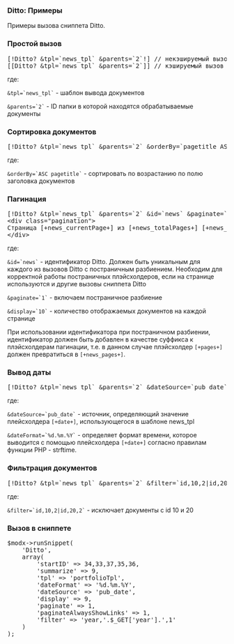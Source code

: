 
<meta http-equiv="Content-Type" content="text/html; charset=utf-8">
<h3>Ditto: Примеры </h3> 
Примеры вызова сниппета Ditto.	
<br>
<h3 class="sub-header text-bold">Простой вызов</h3>
<pre class="brush: html;">[!Ditto? &tpl=`news_tpl` &parents=`2`!] // некэшируемый вызов
[[Ditto? &tpl=`news_tpl` &parents=`2`]] // кэшируемый вызов</pre>
<p>где:</p>
<p><code>&tpl=`news_tpl`</code> - шаблон вывода документов</p>
<p><code>&parents=`2`</code> - ID папки в которой находятся обрабатываемые документы</p>

<h3 class="sub-header text-bold">Сортировка документов</h3>
<pre class="brush: html;">[!Ditto? &tpl=`news_tpl` &parents=`2` &orderBy=`pagetitle ASC`!]</pre>
<p>где:</p>
<p><code>&orderBy=`ASC pagetitle`</code> - сортировать по возрастанию по полю заголовка документов</p>

<h3 class="sub-header text-bold">Пагинация</h3>
<pre class="brush: html;">[!Ditto? &tpl=`news_tpl` &parents=`2` &id=`news` &paginate=`1` &display=`10`!]
&lt;div class="pagination"&gt;
Страница [+news_currentPage+] из [+news_totalPages+] [+news_previous+][+news_pages+][+news_next+]
&lt;/div&gt; </pre>
<p>где:</p>
<p><code>&id=`news`</code> - идентификатор Ditto. Должен быть уникальным для каждого из вызовов Ditto с постраничным разбиением. Необходим для корректной работы постраничных плэйсхолдеров, если на странице используются и другие вызовы сниппета Ditto</p>
<p><code>&paginate=`1`</code> - включаем постраничное разбиение</p>
<p><code>&display=`10`</code> - количество отображаемых документов на каждой странице</p>
<p>При использовании идентификатора при постраничном разбиении, идентификатор должен быть добавлен в качестве суффикса к плэйсхолдерам пагинации, т.е. в данном случае плэйсхолдер <code>[+pages+]</code> должен превратиться в <code>[+news_pages+]</code>.</p>

<h3 class="sub-header text-bold">Вывод даты</h3>
<pre class="brush: html;">[!Ditto? &tpl=`news_tpl` &parents=`2` &dateSource=`pub_date` &dateFormat=`%d.%m.%Y`!]</pre>
<p>где:</p>
<p><code>&dateSource=`pub_date`</code> - источник, определяющий значение плейсхолдера <code>[+date+]</code>, использующегося в шаблоне news_tpl</p>
<p><code>&dateFormat=`%d.%m.%Y`</code> - определяет формат времени, которое выводится с помощью плейсхолдера <code>[+date+]</code> согласно правилам функции PHP - strftime.</p>

<h3 class="sub-header text-bold">Фильтрация документов</h3>
<pre class="brush: html;">[!Ditto? &tpl=`news_tpl` &parents=`2` &filter=`id,10,2|id,20,2`!]</pre>
<p>где:</p>
<p><code>&filter=`id,10,2|id,20,2`</code> - исключает документы с id 10 и 20</p>

<h3 class="sub-head">Вызов в сниппете</h3>
<pre class="brush: php;">
$modx->runSnippet(
	'Ditto', 
	array(
		'startID' => 34,33,37,35,36,
		'summarize' => 9,
		'tpl' => 'portfolioTpl',
		'dateFormat' => '%d.%m.%Y',
		'dateSource' => 'pub_date',
		'display' => 9,
		'paginate' => 1,
		'paginateAlwaysShowLinks' => 1,
		'filter' => 'year,'.$_GET['year'].',1'
	)
);
</pre>